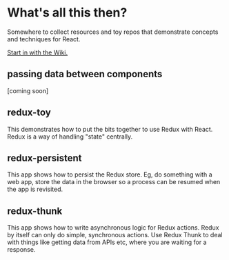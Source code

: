 # What's all this then?

Somewhere to collect resources and toy repos that demonstrate concepts and techniques for React.

[Start in with the Wiki.](https://github.com/CoEDL/react-learn/wiki)

## passing data between components

[coming soon]

## redux-toy

This demonstrates how to put the bits together to use Redux with React. Redux is a way of handling "state" centrally.

## redux-persistent

This app shows how to persist the Redux store. Eg, do something with a web app, store the data in the browser so a process can be resumed when the app is revisited.

## redux-thunk

This app shows how to write asynchronous logic for Redux actions. Redux by itself can only do simple, synchronous actions. Use Redux Thunk to deal with things like getting data from APIs etc, where you are waiting for a response.
